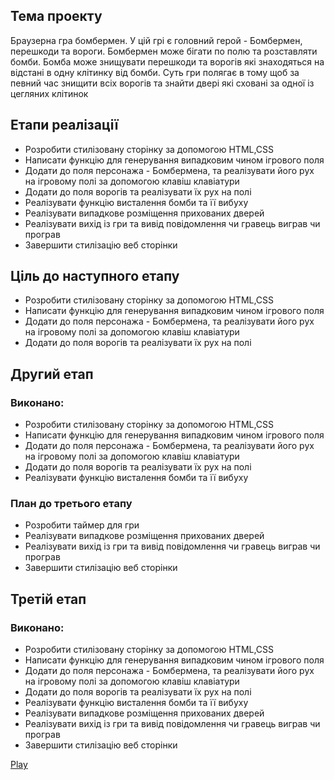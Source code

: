 <h2>Тема проекту</h1>
Браузерна гра бомбермен. У цій грі є головний герой - Бомбермен, перешкоди та вороги. Бомбермен може бігати по полю та розставляти бомби. Бомба може знищувати перешкоди та ворогів які знаходяться на відстані в одну клітинку від бомби. Суть гри полягає в тому щоб за певний час знищити всіх ворогів та знайти двері які сховані за одної із цегляних клітинок
<h2>Етапи реалізації</h1>
<ul>
    <li>Розробити стилізовану сторінку за допомогою HTML,CSS</li>
    <li>Написати функцію для генерування випадковим чином ігрового поля</li>
    <li>Додати до поля персонажа - Бомбермена, та реалізувати його рух на ігровому полі за допомогою клавіш клавіатури</li>
    <li>Додати до поля ворогів та реалізувати їх рух на полі</li>
    <li>Реалізувати функцію висталення бомби та її вибуху</li>
    <li>Реалізувати випадкове розміщення прихованих дверей</li>
    <li>Реалізувати вихід із гри та вивід повідомлення чи гравець виграв чи програв
    <li>Завершити стилізацію веб сторінки</li>
</ul>
<h2>Ціль до наступного етапу</h1>
<ul>
    <li>Розробити стилізовану сторінку за допомогою HTML,CSS</li>
    <li>Написати функцію для генерування випадковим чином ігрового поля</li>
    <li>Додати до поля персонажа - Бомбермена, та реалізувати його рух на ігровому полі за допомогою клавіш клавіатури</li>
    <li>Додати до поля ворогів та реалізувати їх рух на полі</li>
</ul>  

<h2>Другий етап</h2>
<h3>Виконано:</h3>
<ul>
<li>Розробити стилізовану сторінку за допомогою HTML,CSS</li>
    <li>Написати функцію для генерування випадковим чином ігрового поля</li>
    <li>Додати до поля персонажа - Бомбермена, та реалізувати його рух на ігровому полі за допомогою клавіш клавіатури</li>
    <li>Додати до поля ворогів та реалізувати їх рух на полі</li>
    <li>Реалізувати функцію висталення бомби та її вибуху</li>
</ul>
<h3>План до третього етапу</h3>
<ul>
<li>Розробити таймер для гри</li>
    <li>Реалізувати випадкове розміщення прихованих дверей</li>
    <li>Реалізувати вихід із гри та вивід повідомлення чи гравець виграв чи програв
    <li>Завершити стилізацію веб сторінки</li>
</ul>
<h2>Третій етап</h2>
<h3>Виконано:</h3>
<ul>
    <li>Розробити стилізовану сторінку за допомогою HTML,CSS</li>
    <li>Написати функцію для генерування випадковим чином ігрового поля</li>
    <li>Додати до поля персонажа - Бомбермена, та реалізувати його рух на ігровому полі за допомогою клавіш клавіатури</li>
    <li>Додати до поля ворогів та реалізувати їх рух на полі</li>
    <li>Реалізувати функцію висталення бомби та її вибуху</li>
    <li>Реалізувати випадкове розміщення прихованих дверей</li>
    <li>Реалізувати вихід із гри та вивід повідомлення чи гравець виграв чи програв
    <li>Завершити стилізацію веб сторінки</li>
</ul>




<a href="https://oleh6195.github.io/">Play</a>
